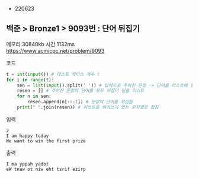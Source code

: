 - 220623
##  백준 > Bronze1 > 9093번 : 단어 뒤집기
메모리 30840kb 시간 1132ms  
https://www.acmicpc.net/problem/9093  

코드
```python
t = int(input()) # 테스트 케이스 개수 t
for i in range(t):
    sen = list(input().split(' ')) # 입력으로 주어진 문장 -> 단어를 리스트에 담음
    resen = [] # 주어진 문장의 단어를 모두 뒤집어 담을 리스트
    for n in sen:
        resen.append(n[::-1]) # 문장의 단어를 뒤집음
    print(" ".join(resen)) # 리스트를 띄어쓰기 있는 문자열로 합침
```

입력
```
2
I am happy today
We want to win the first prize
```

출력
```
I ma yppah yadot
eW tnaw ot niw eht tsrif ezirp
```
